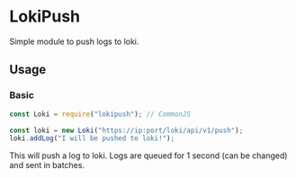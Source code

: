 # LokiPush

Simple module to push logs to loki.

## Usage

### Basic

```js
const Loki = require("lokipush"); // CommonJS

const loki = new Loki("https://ip:port/loki/api/v1/push");
loki.addLog("I will be pushed to loki!");
```

This will push a log to loki. Logs are queued for 1 second (can be changed) and sent in batches.
